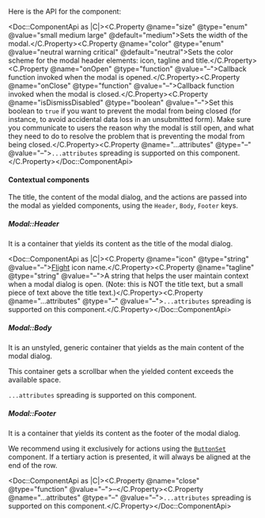 Here is the API for the component:

<Doc::ComponentApi as |C|><C.Property @name="size" @type="enum" @value="small medium large" @default="medium">Sets the width of the modal.</C.Property><C.Property @name="color" @type="enum" @value="neutral warning critical" @default="neutral">Sets the color scheme for the modal header elements: icon, tagline and title.</C.Property><C.Property @name="onOpen" @type="function" @value="–">Callback function invoked when the modal is opened.</C.Property><C.Property @name="onClose" @type="function" @value="–">Callback function invoked when the modal is closed.</C.Property><C.Property @name="isDismissDisabled" @type="boolean" @value="–">Set this boolean to `true` if you want to prevent the modal from being closed (for instance, to avoid accidental data loss in an unsubmitted form). Make sure you communicate to users the reason why the modal is still open, and what they need to do to resolve the problem that is preventing the modal from being closed.</C.Property><C.Property @name="...attributes" @type="–" @value="–">`...attributes` spreading is supported on this component.</C.Property></Doc::ComponentApi>

#### Contextual components

The title, the content of the modal dialog, and the actions are passed into the modal as yielded components, using the `Header`, `Body`, `Footer` keys.

##### Modal::Header

It is a container that yields its content as the title of the modal dialog.

<Doc::ComponentApi as |C|><C.Property @name="icon" @type="string" @value="–">[Flight](https://flight-hashicorp.vercel.app/) icon name.</C.Property><C.Property @name="tagline" @type="string" @value="–">A string that helps the user maintain context when a modal dialog is open. (Note: this is NOT the title text, but a small piece of text above the title text.)</C.Property><C.Property @name="...attributes" @type="–" @value="–">`...attributes` spreading is supported on this component.</C.Property></Doc::ComponentApi>

##### Modal::Body

It is an unstyled, generic container that yields as the main content of the modal dialog.

This container gets a scrollbar when the yielded content exceeds the available space.

`...attributes` spreading is supported on this component.

##### Modal::Footer

It is a container that yields its content as the footer of the modal dialog.

We recommend using it exclusively for actions using the [`ButtonSet`](/components/button-set/) component. If a tertiary action is presented, it will always be aligned at the end of the row.

<Doc::ComponentApi as |C|><C.Property @name="close" @type="function" @value="–">–</C.Property><C.Property @name="...attributes" @type="–" @value="–">`...attributes` spreading is supported on this component.</C.Property></Doc::ComponentApi>